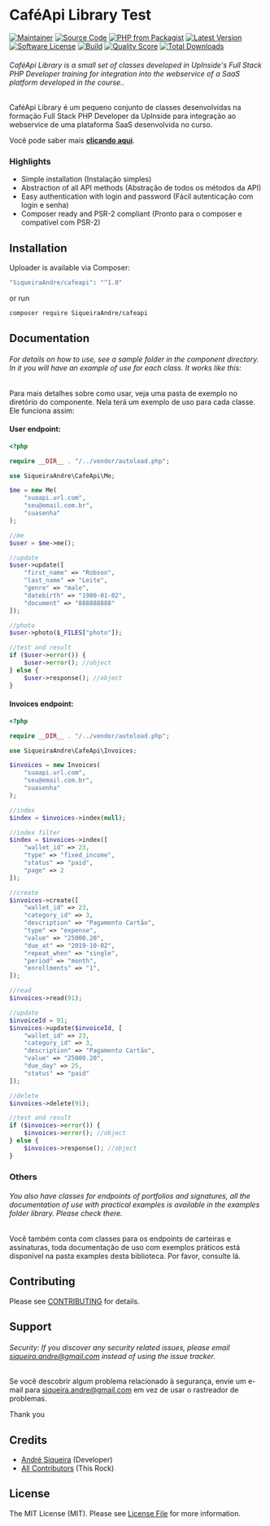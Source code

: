# CaféApi Library Test

[![Maintainer](http://img.shields.io/badge/maintainer-@SiqueiraAndre-blue.svg?style=flat-square)](https://twitter.com/SiqueiraAndre)
[![Source Code](http://img.shields.io/badge/source-SiqueiraAndre/cafeapi-blue.svg?style=flat-square)](https://github.com/SiqueiraAndre/cafeapi)
[![PHP from Packagist](https://img.shields.io/packagist/php-v/SiqueiraAndre/cafeapi.svg?style=flat-square)](https://packagist.org/packages/SiqueiraAndre/cafeapi)
[![Latest Version](https://img.shields.io/github/release/SiqueiraAndre/cafeapi.svg?style=flat-square)](https://github.com/SiqueiraAndre/cafeapi/releases)
[![Software License](https://img.shields.io/badge/license-MIT-brightgreen.svg?style=flat-square)](LICENSE)
[![Build](https://img.shields.io/scrutinizer/build/g/SiqueiraAndre/cafeapi.svg?style=flat-square)](https://scrutinizer-ci.com/g/SiqueiraAndre/cafeapi)
[![Quality Score](https://img.shields.io/scrutinizer/g/SiqueiraAndre/cafeapi.svg?style=flat-square)](https://scrutinizer-ci.com/g/SiqueiraAndre/cafeapi)
[![Total Downloads](https://img.shields.io/packagist/dt/SiqueiraAndre/cafeapi.svg?style=flat-square)](https://packagist.org/packages/cSiqueiraAndre/cafeapi)

###### CaféApi Library is a small set of classes developed in UpInside's Full Stack PHP Developer training for integration into the webservice of a SaaS platform developed in the course..

CaféApi Library é um pequeno conjunto de classes desenvolvidas na formação Full Stack PHP Developer da UpInside para integração ao webservice de uma plataforma SaaS desenvolvida no curso.

Você pode saber mais **[clicando aqui](https://www.upinside.com.br/fsphp)**.

### Highlights

- Simple installation (Instalação simples)
- Abstraction of all API methods (Abstração de todos os métodos da API)
- Easy authentication with login and password (Fácil autenticação com login e senha)
- Composer ready and PSR-2 compliant (Pronto para o composer e compatível com PSR-2)

## Installation

Uploader is available via Composer:

```bash
"SiqueiraAndre/cafeapi": "^1.0"
```

or run

```bash
composer require SiqueiraAndre/cafeapi
```

## Documentation

###### For details on how to use, see a sample folder in the component directory. In it you will have an example of use for each class. It works like this:

Para mais detalhes sobre como usar, veja uma pasta de exemplo no diretório do componente. Nela terá um exemplo de uso para cada classe. Ele funciona assim:

#### User endpoint:

```php
<?php

require __DIR__ . "/../vendor/autoload.php";

use SiqueiraAndre\CafeApi\Me;

$me = new Me(
    "suaapi.url.com",
    "seu@email.com.br",
    "suasenha"
);

//me
$user = $me->me();

//update
$user->update([
    "first_name" => "Robson",
    "last_name" => "Leite",
    "genre" => "male",
    "datebirth" => "1980-01-02",
    "document" => "888888888"
]);

//photo
$user->photo($_FILES["photo"]);

//test and result
if ($user->error()) {
    $user->error(); //object
} else {
    $user->response(); //object
}
```

#### Invoices endpoint:

```php
<?php

require __DIR__ . "/../vendor/autoload.php";

use SiqueiraAndre\CafeApi\Invoices;

$invoices = new Invoices(
    "suaapi.url.com",
    "seu@email.com.br",
    "suasenha"
);

//index
$index = $invoices->index(null);

//index filter
$index = $invoices->index([
    "wallet_id" => 23,
    "type" => "fixed_income",
    "status" => "paid",
    "page" => 2
]);

//create
$invoices->create([
    "wallet_id" => 23,
    "category_id" => 3,
    "description" => "Pagamento Cartão",
    "type" => "expense",
    "value" => "25000.20",
    "due_at" => "2019-10-02",
    "repeat_when" => "single",
    "period" => "month",
    "enrollments" => "1",
]);

//read
$invoices->read(91);

//update
$invoiceId = 91;
$invoices->update($invoiceId, [
    "wallet_id" => 23,
    "category_id" => 3,
    "description" => "Pagamento Cartão",
    "value" => "25000.20",
    "due_day" => 25,
    "status" => "paid"
]);

//delete
$invoices->delete(91);

//test and result
if ($invoices->error()) {
    $invoices->error(); //object
} else {
    $invoices->response(); //object
}
```

### Others

###### You also have classes for endpoints of portfolios and signatures, all the documentation of use with practical examples is available in the examples folder library. Please check there.

Você também conta com classes para os endpoints de carteiras e assinaturas, toda documentação de uso com exemplos práticos está disponível na pasta examples desta biblioteca. Por favor, consulte lá.

## Contributing

Please see [CONTRIBUTING](https://github.com/SiqueiraAndre/uploader/blob/master/CONTRIBUTING.md) for details.

## Support

###### Security: If you discover any security related issues, please email siqueira.andre@gmail.com instead of using the issue tracker.

Se você descobrir algum problema relacionado à segurança, envie um e-mail para siqueira.andre@gmail.com em vez de usar o rastreador de problemas.

Thank you

## Credits

- [André Siqueira](https://github.com/SiqueiraAndre) (Developer)
- [All Contributors](https://github.com/SiqueiraAndre/cafeapi/contributors) (This Rock)

## License

The MIT License (MIT). Please see [License File](https://github.com/SiqueiraAndre/cafeapi/blob/master/LICENSE) for more information.